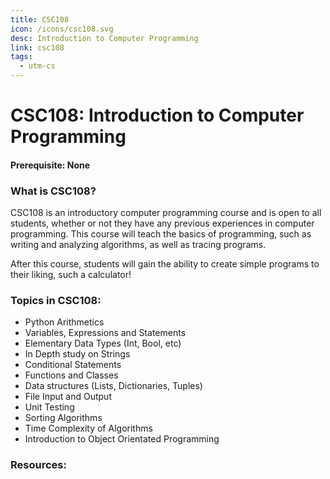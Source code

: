 ```yaml
---
title: CSC108
icon: /icons/csc108.svg
desc: Introduction to Computer Programming
link: csc108
tags:
  - utm-cs
---
```


# CSC108: Introduction to Computer Programming

#### Prerequisite: None

<grid-1-x-2 title="Fall 2020 Class Website" img-src="https://i.imgur.com/mthOVtT.png" link="https://mcs.utm.utoronto.ca/~108/index.shtml" desc="All credits to Michael Liut" button="Check it out!"></grid-1-x-2>

<ExamText class-code="CSC108"></ExamText>

### What is CSC108?

CSC108 is an introductory computer programming course and is open to all
students, whether or not they have any previous experiences in computer
programming. This course will teach the basics of programming, such as writing
and analyzing algorithms, as well as tracing programs.

After this course, students will gain the ability to create simple programs to
their liking, such a calculator!

### Topics in CSC108:

- Python Arithmetics
- Variables, Expressions and Statements
- Elementary Data Types (Int, Bool, etc)
- In Depth study on Strings
- Conditional Statements
- Functions and Classes
- Data structures (Lists, Dictionaries, Tuples)
- File Input and Output
- Unit Testing
- Sorting Algorithms
- Time Complexity of Algorithms
- Introduction to Object Orientated Programming

### Resources:

<grid-1-x-2 title="Beginner Tutorial to Python" :reversed="true" img-src="https://www.freecodecamp.org/news/content/images/2020/07/how-is-python-used-v2.png" link="https://developers.google.com/edu/python" desc="Get a head start on Python with Google for Education!" button="Check it out!"></grid-1-x-2>

<grid-1-x-2 title="Practice makes perfect!" img-src="https://ictslab.com/wp-content/uploads/2019/03/d1326ca6cca8038cd115a061b4e2b3bc.png" link="https://developers.google.com/edu/python" desc="Multiple beginner exercises to improve your coding skills" button="Try it out!"></grid-1-x-2>

<new></new>

<!-- ### What courses are avaliable after CSC108:

<Accordion :data="['CSC148']"></Accordion> -->
